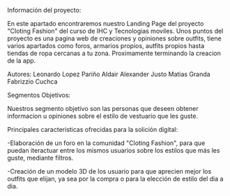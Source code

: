 Información del proyecto:

En este apartado encontraremos nuestro Landing Page del proyecto "Cloting Fashion" del curso de IHC y Tecnologias moviles.
Unos puntos del proyecto es una pagina web de creaciones y opiniones sobre outfits, tiene varios apartados como foros, armarios propios, autfits propios hasta tiendas de ropa cercanas a tu zona. Proximamente terminando la creacion de la app.  


Autores:
Leonardo Lopez
Pariño Aldair 
Alexander Justo 
Matias Granda
Fabrizzio Cuchca

Segmentos Objetivos:

Nuestros segmento objetivo son las personas que deseen obtener informacion u opiniones sobre el estilo de vestuario que les guste.


Principales caracteristicas ofrecidas para la solición digital:

-Elaboración de un foro en la comunidad "Cloting Fashion", para que puedan iteractuar entre los mismos usuarios sobre los estilos que más les guste, mediante filtros.

-Creación de un modelo 3D de los usuario para que aprecien mejor los outfits que elijan, ya sea por la compra o para la elección de estilo del dia a dia.

